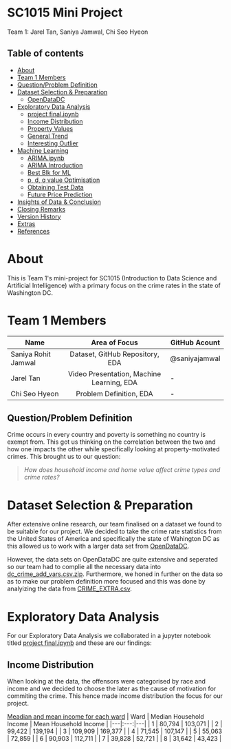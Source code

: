 # SC1015 Mini Project 
Team 1: Jarel Tan, Saniya Jamwal, Chi Seo Hyeon 
## Table of contents
- [About](#about)
- [Team 1 Members](#team-1-members)
- [Question/Problem Definition](#questionproblem-definition)
- [Dataset Selection & Preparation](#dataset-selection--preparation)
    - [OpenDataDC](https://opendata.dc.gov/search?collection=Dataset)
- [Exploratory Data Analysis](#exploratory-data-analysis)
    - [project final.ipynb](https://github.com/saniyajamwal/sc1015-Group-Proj/blob/main/project%20final.ipynb)
    - [Income Distribution](#income-distribution)
    - [Property Values](#property-values)
    - [General Trend](#general-trend)
    - [Interesting Outlier](#interesting-outlier)
- [Machine Learning](#machine-learning)
    - [ARIMA.ipynb](https://github.com/BLTech-py/sc1015/blob/main/ARIMA.ipynb)
    - [ARIMA Introduction](#arima-introduction)
    - [Best Blk for ML](#best-blk-for-ml)
    - [p, d, q value Optimisation](#p-d-q-value-optimisation)
    - [Obtaining Test Data](#obtaining-test-data)
    - [Future Price Prediction](#future-price-prediction)
- [Insights of Data & Conclusion](#insights-of-data--conclusion)
- [Closing Remarks](#closing-remarks)
- [Version History](#version-history)
- [Extras](#extras)
- [References](#references)


# About

This is Team 1's mini-project for SC1015 (Introduction to Data Science and Artificial Intelligence) with a primary focus on the crime rates in the state of Washington DC.  

# Team 1 Members 
| Name              |                     Area of Focus                     |GitHub Acount|
|---|:---:|---|
| Saniya Rohit Jamwal |        Dataset, GitHub Repository, EDA        |@saniyajamwal|
| Jarel Tan     |     Video Presentation, Machine Learning, EDA      |-|
| Chi Seo Hyeon |       Problem Definition, EDA        |-|

## Question/Problem Definition 
Crime occurs in every country and poverty is something no country is exempt from. This got us thinking on the correlation between the two and how one impacts the other while specifically looking at property-motivated crimes. This brought us to our question:

>*How does household income and home value affect crime types and crime rates?*

# Dataset Selection & Preparation
After extensive online research, our team finalised on a dataset we found to be suitable for our project. We decided to take the crime rate statistics from the United States of America and specifically the state of Wahington DC as this allowed us to work with a larger data set from [OpenDataDC](https://opendata.dc.gov/search?collection=Dataset).

However, the data sets on OpenDataDC are quite extensive and seperated so our team had to complie all the necessary data into [dc_crime_add_vars.csv.zip](https://github.com/saniyajamwal/sc1015-Group-Proj/blob/main/dc_crime_add_vars.csv.zip). Furthermore, we honed in further on the data so as to make our problem definition more focused and this was done by analyizing the data from [CRIME_EXTRA.csv](https://github.com/saniyajamwal/sc1015-Group-Proj/blob/main/CRIME_EXTRA.csv).

# Exploratory Data Analysis
For our Exploratory Data Analysis we collaborated in a jupyter notebook titled [project final.ipynb](https://github.com/saniyajamwal/sc1015-Group-Proj/blob/main/project%20final.ipynb) and these are our findings:

## Income Distribution 
When looking at the data, the offensors were categorised by race and income and we decided to choose the later as the cause of motivation for commiting the crime. This hence made income distribution the focus for our project. 

<ins>Meadian and mean income for each ward</ins>
| Ward | Median Household Income | Mean Household Income |
|---|:---:|---|
|   1  |          80,794         |        103,071        |
|   2  |          99,422         |        139,194        |
|   3  |         109,909         |        169,377        |
|   4  |          71,545         |        107,147        |
|   5  |          55,063         |        72,859         |
|   6  |          90,903         |        112,711        |
|   7  |          39,828         |        52,721         |
|   8  |          31,642         |        43,423         |
